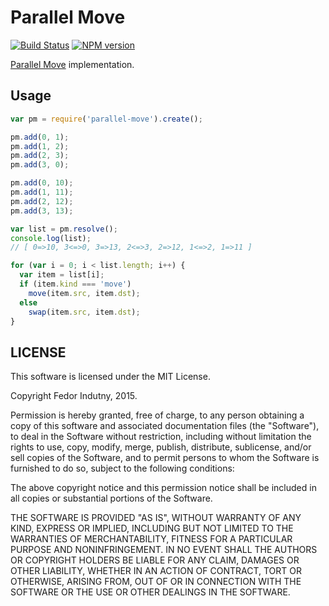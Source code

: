 # Parallel Move
[![Build Status](https://secure.travis-ci.org/indutny/parallel-move.png)](http://travis-ci.org/indutny/parallel-move)
[![NPM version](https://badge.fury.io/js/parallel-move.svg)](http://badge.fury.io/js/parallel-move)

[Parallel Move][0] implementation.

## Usage

```js
var pm = require('parallel-move').create();

pm.add(0, 1);
pm.add(1, 2);
pm.add(2, 3);
pm.add(3, 0);

pm.add(0, 10);
pm.add(1, 11);
pm.add(2, 12);
pm.add(3, 13);

var list = pm.resolve();
console.log(list);
// [ 0=>10, 3<=>0, 3=>13, 2<=>3, 2=>12, 1<=>2, 1=>11 ]

for (var i = 0; i < list.length; i++) {
  var item = list[i];
  if (item.kind === 'move')
    move(item.src, item.dst);
  else
    swap(item.src, item.dst);
}
```

## LICENSE

This software is licensed under the MIT License.

Copyright Fedor Indutny, 2015.

Permission is hereby granted, free of charge, to any person obtaining a
copy of this software and associated documentation files (the
"Software"), to deal in the Software without restriction, including
without limitation the rights to use, copy, modify, merge, publish,
distribute, sublicense, and/or sell copies of the Software, and to permit
persons to whom the Software is furnished to do so, subject to the
following conditions:

The above copyright notice and this permission notice shall be included
in all copies or substantial portions of the Software.

THE SOFTWARE IS PROVIDED "AS IS", WITHOUT WARRANTY OF ANY KIND, EXPRESS
OR IMPLIED, INCLUDING BUT NOT LIMITED TO THE WARRANTIES OF
MERCHANTABILITY, FITNESS FOR A PARTICULAR PURPOSE AND NONINFRINGEMENT. IN
NO EVENT SHALL THE AUTHORS OR COPYRIGHT HOLDERS BE LIABLE FOR ANY CLAIM,
DAMAGES OR OTHER LIABILITY, WHETHER IN AN ACTION OF CONTRACT, TORT OR
OTHERWISE, ARISING FROM, OUT OF OR IN CONNECTION WITH THE SOFTWARE OR THE
USE OR OTHER DEALINGS IN THE SOFTWARE.

[0]: http://pauillac.inria.fr/~xleroy/publi/parallel-move.pdf
